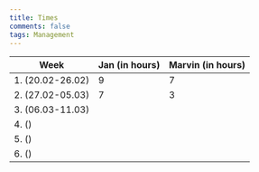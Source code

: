 ```yaml
---
title: Times
comments: false
tags: Management
---
```


| Week             | Jan (in hours) | Marvin (in hours) |
| ---------------- | -------------- | ----------------- |
| 1. (20.02-26.02) | 9              | 7                 |
| 2. (27.02-05.03) | 7              | 3                 |
| 3. (06.03-11.03) |                |                   |
| 4. ()            |                |                   |
| 5. ()            |                |                   |
| 6. ()            |                |                   |


